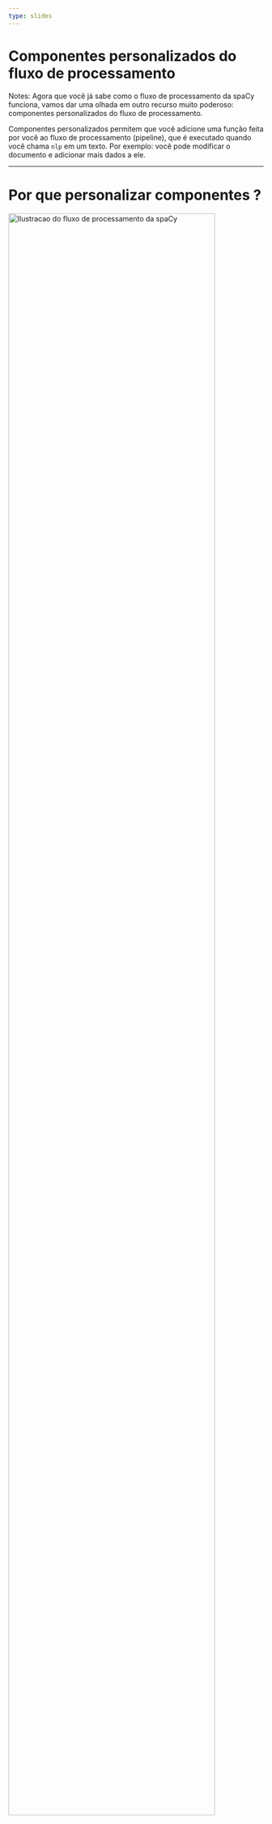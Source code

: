 ```yaml
---
type: slides
---
```


# Componentes personalizados do fluxo de processamento

Notes: Agora que você já sabe como o fluxo de processamento da spaCy funciona,
vamos dar uma olhada em outro recurso muito poderoso: componentes personalizados
do fluxo de processamento.

Componentes personalizados permitem que você adicione uma função feita por você ao
fluxo de processamento (pipeline), que é executado quando você chama `nlp` em um texto. Por 
exemplo: você pode modificar o documento e adicionar mais dados a ele.

---

# Por que personalizar componentes ?

<img src="/pipeline.png" alt="Ilustracao do fluxo de processamento da spaCy" width="90%" />

- Permite que uma função seja executada automaticamente quando você chamar `nlp`
- Adiciona metadados personalizados ao documentos e aos tokens
- Atualiza atributos padrão como por exemplo entidades `doc.ents`

Notes: Após o texto ser toquenizado e o objeto  ser criado, os componentes do 
fluxo de processamento (pipeline) são aplicados sequencialmente. A biblioteca spaCy suporta uma
grande variedade de componentes pré-existentes, mas também permite que você
crie seu próprio componente.

Componentes personalizados são executados automaticamente quando você chamar
o objeto `Doc` em um texto.

Eles são especialmente úteis para você adicionar metadados personalizados 
aos documentos e tokens.

Você também pode usá-los para atualizar os atributos já existentes, como
as partições com entidades nomeadas.

---

# Anatomia de um componente (1)

- Função que recebe um `doc`, o modifica, e em seguida o retorna
- Registrado através do decorador `Language.component`
- Pode ser adicionado ao fluxo de processamento através do método `nlp.add_pipe`

```python
from spacy.language import Language

@Language.component("custom_component")
def custom_component(doc):
    # Faz alguma coisa com o documento
    return doc

nlp.add_pipe("custom_component")
```

Notes: Fundamentalmente, o componente de um fluxo de processamento é uma função
ou um objeto que recebe um documento, o modifica e em seguida retorna este objeto,
que pode ser processado em seguida pelo próximo componente do fluxo de processamento.

Para informar à biblioteca spaCy a localização do seu componente customizado e como ele deve
ser utilizado, você pode adicionar o decorador `@Language.component`. Adicione o decorador
na linha anterior à definição da função.

Uma vez que o componente estiver registrado, ele pode ser adicionado ao fluxo de processamento através do método `nlp.add_pipe`. O método recebe pelo menos um parâmetro: a string com o nome do componente.

---

# Anatomia de um componente (2)

```python
@Language.component("custom_component")
def custom_component(doc):
    # Faz alguma coisa com o documento
    return doc

nlp.add_pipe("custom_component")
```

|Parâmetro | Descrição                      | Exemplo                                   |
| -------- | ------------------------------ | ----------------------------------------- |
| `last`   | Se `True`, adicionar no final  | `nlp.add_pipe("component", last=True)`      |
| `first`  | Se `True`, adicionar no início | `nlp.add_pipe("component", first=True)`     |
| `before` | Adicionar antes do componente  | `nlp.add_pipe("component", before="ner")`   |
| `after`  | Adicionar depois do componente | `nlp.add_pipe("component", after="tagger")` |

Notes: Para definir _onde_ o componente será adicionado ao fluxo de processamento,
você pode usar os seguintes argumentos:

Definir `last` como `True` irá adicionar o componente ao final do fluxo de processamento.
Esse é o comportamento padrão.

Definir `first` como `True` irá adicionar o componente ao início do fluxo de processamento,
logo após o toquenizador.

Os argumentos `before` e `after` permitem definir o nome de um componente existente de tal
forma que o novo componente seja adicionado antes ou depois dele. Por exemplo: `before="ner"`
irá adicionar o novo componente antes do identificador de entidados nomeadas.

O componente existente ao qual o novo componente deve ser adicionado antes ou depois precisa
existir, senão a spaCy gerará um erro.


---

# Exemplo: um componente simples (1)

```python
# Criar um objeto nlp
nlp = spacy.load("en_core_web_sm")

# Definir um componente personalizado
@Language.component("custom_component")
def custom_component(doc):
    # Imprimir o tamanho do documento
    print("Doc length:", len(doc))
    # Retornar o objeto doc
    return doc

# Adicionar o componente como primeiro no fluxo de processamento
nlp.add_pipe("custom_component", first=True)

# Imprimir o nome dos componentes do fluxo de processamento
print("Pipeline:", nlp.pipe_names)
```

```out
Pipeline: ['custom_component', 'tok2vec','tagger', 'parser', 'ner', 'attribute_ruler', 'lemmatizer']
```

Notes: Aqui está mais um exemplo de um componente simples do fluxo de processamento

Começamos com o fluxo de processamento pequeno da língua inglesa.

Em seguida definimos o componente: uma função que recebe um objeto `Doc` e o 
retorna.

Vamos fazer algo simples e imprimir o tamanho do documento recebido.

Não se esqueça de retornar o documento para que ele seja processado pelo
próximo componente no fluxo de processamento! O documento criado pelo
toquenizador é passado para todos os componentes, portanto é essencial
retornar o documento modificado.

Para poder utilizar o novo componente, nós o registramos utilizando o
decorador `Language.component` e em seduida podemos chamá-lo com
"custom_component".

Agora podemos adicionar o componente ao fluxo de processamento. Vamos
adicioná-lo logo no início, após o toquenizador, definindo o atributo 
`first=True`.

Quando imprimimos os nomes dos componentes do fluxo de processamento, o
componente personalizado agora aparece no início. Isso significa que ele
será aplicado logo no início do processamento do documento.


---

# Exemplo: um componente simples (2)

```python
# Criar um objeto nlp
nlp = spacy.load("en_core_web_sm")

# Definir um componente customizado
@Language.component("custom_component")
def custom_component(doc):

    # Imprimir o tamanho do documento
    print("Doc length:", len(doc))

    # Retornar o objeto doc
    return doc

# Adicionar o componente no inicio do fluxo de processamento
nlp.add_pipe("custom_component", first=True)

# Processar o texto
doc = nlp("Hello world!")
```

```out
Doc length: 3
```

Notes: Agora quando processarmos um texto usando o objeto `nlp`, o 
componente customizado será aplicado ao documento e o tamanho do documento
será impresso.

---

# Vamos praticar!

Notes: Agora é sua hora de praticar! Escreva seu primeiro componente personalizado do fluxo de processamento!
